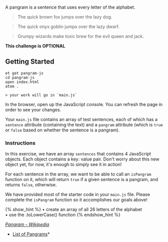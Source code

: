 A pangram is a sentence that uses every letter of the alphabet.

> The quick brown fox jumps over the lazy dog.

> The quick onyx goblin jumps over the lazy dwarf.

> Grumpy wizards make toxic brew for the evil queen and jack.

**This challenge is OPTIONAL**

## Getting Started

```no-highlight
et get pangram-js
cd pangram-js
open index.html
atom .

> your work will go in `main.js`
```

In the browser, open up the JavaScript console. You can refresh the page in order to see your changes.

Your `main.js` file contains an array of test sentences, each of which has a `sentence` attribute (containing the text) and a `pangram` attribute (which is `true` or `false` based on whether the sentence is a pangram).

### Instructions

In this exercise, we have an array `sentences` that contains 4 JavaScript objects. Each object contains a key: value pair. Don't worry about this new object yet, for now, it's enough to simply see it in action!

For each sentence in the array, we want to be able to call an `isPangram` function on it, which will return `true` if a given sentence is a pangram, and returns `false`, otherwise.

We have provided most of the starter code in your `main.js` file. Please complete the `isPangram` function so it accomplishes our goals above!

{% show_hint %}
• create an array of all 26 letters of the alphabet  
• use the .toLowerCase() function
{% endshow_hint %}


*[Pangram - Wikipedia](https://en.wikipedia.org/wiki/Pangram)*
* [List of Pangrams](http://clagnut.com/blog/2380/)*
